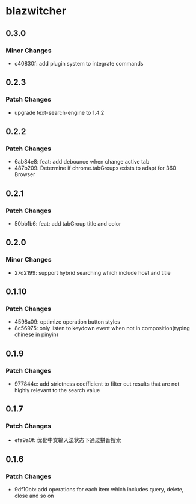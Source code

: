 # blazwitcher

## 0.3.0

### Minor Changes

- c40830f: add plugin system to integrate commands

## 0.2.3

### Patch Changes

- upgrade text-search-engine to 1.4.2

## 0.2.2

### Patch Changes

- 6ab84e8: feat: add debounce when change active tab
- 487b209: Determine if chrome.tabGroups exists to adapt for 360 Browser

## 0.2.1

### Patch Changes

- 50bb1b6: feat: add tabGroup title and color

## 0.2.0

### Minor Changes

- 27d2199: support hybrid searching which include host and title

## 0.1.10

### Patch Changes

- 4598a09: optimize operation button styles
- 8c56975: only listen to keydown event when not in composition(typing chinese in pinyin)

## 0.1.9

### Patch Changes

- 977844c: add strictness coefficient to filter out results that are not highly relevant to the search value

## 0.1.7

### Patch Changes

- efa9a0f: 优化中文输入法状态下通过拼音搜索

## 0.1.6

### Patch Changes

- 9df10bb: add operations for each item which includes query, delete, close and so on
